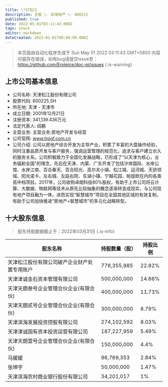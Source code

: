 ```yaml
---
title: \*ST松江
description: 主板 \- 区域地产 \- 600225
published: true
date: 2022-05-01T03:11:43.000Z
tags: stock
editor: markdown
dateCreated: 2022-01-01T00:00:00.000Z
---
```


> 本页面由自动化程序生成于 Sun May 01 2022 03:11:43 GMT+0800
> 内容可能存在错误，如有bug请提交issue至：https://github.com/Eroleice/doc-pi/issues
{.is-warning}

## 上市公司基本信息
- 公司名称: 天津松江股份有限公司
- 股票代码: 600225.SH
- 所在地: 天津 - 天津市
- 成立日期: 2001年12月21日
- 注册资本: 341,139.436万元
- 法定代表人: 阎鹏
- 主营业务: 主营业务:房地产开发与经营
- 公司官网: www.tjsjgf.com.cn
- 公司介绍: 公司以房地产综合开发为主导产业，积累了丰富的大盘操作经验，同时注重品质开发与客户服务，强调运营管理的规范化，追求与客户建立长久的服务关系。公司积极致力于全国化发展战略，已形成了“以天津为核心，业务辐射全国”的理念，先后在天津、内蒙、广东开发了包括汐岸国际、水岸公馆、水岸江南、百合春天、百合阳光、高尔夫小镇、松江城、运河城、天骄领域、阳光诺卡、左右城、左庭右院、东湖小镇、宁越花园、帕提欧在内的各类高中档项目。2017年，公司收购卓朗科技80%股权，有助于上市公司将云计算、大数据、物联网等技术从原先比较抽象的概念逐渐转变成现实，与公司现有地产项目融为一体，进而实现“智慧城市”项目在全国其他区域的有效复制，有助于公司加快推进“房地产+智慧城市”的多元化战略转型。


## 十大股东信息
> 股东持股数据截止于：2022年03月31日
{.is-info}

| 股东名称 | 持股数量（股） | 持股比例 |
| --- | --- | --- |
| 天津松江股份有限公司破产企业财产处置专用账户 | 778,355,985 | 22.82% |
| 天津津诚金石资本管理有限公司 | 500,000,000 | 14.66% |
| 天津天朗叁号企业管理合伙企业(有限合伙) | 400,000,000 | 11.73% |
| 天津天朗贰号企业管理合伙企业(有限合伙) | 300,000,000 | 8.79% |
| 天津滨海发展投资控股有限公司 | 274,102,592 | 8.03% |
| 天津津诚国有资本投资运营有限公司 | 187,227,959 | 5.49% |
| 天津天朗壹号企业管理合伙企业(有限合伙) | 150,000,000 | 4.4% |
| 马媛媛 | 96,769,353 | 2.84% |
| 张坤宇 | 50,000,000 | 1.47% |
| 天津滨海农村商业银行股份有限公司 | 34,201,017 | 1% |




